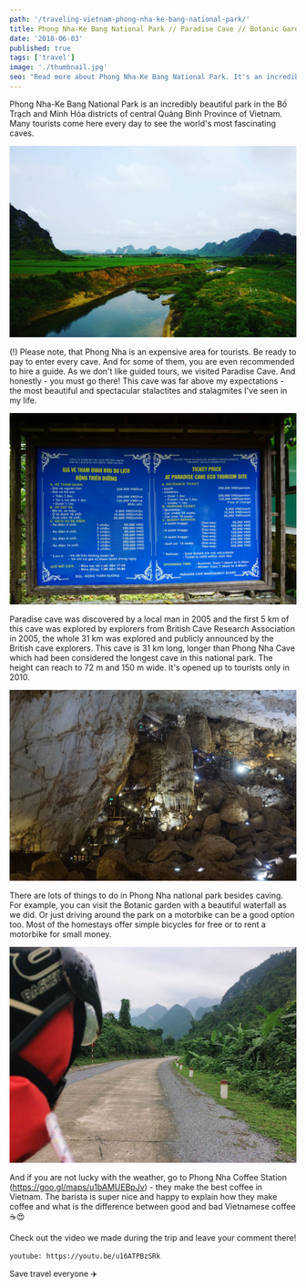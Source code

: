 ```yaml
---
path: '/traveling-vietnam-phong-nha-ke-bang-national-park/'
title: Phong Nha-Ke Bang National Park // Paradise Cave // Botanic Garden // Vlog // Vietnam // 2018
date: '2018-06-03'
published: true
tags: ['travel']
image: './thumbnail.jpg'
seo: "Read more about Phong Nha-Ke Bang National Park. It's an incredibly beautiful park in the Bố Trạch and Minh Hóa districts of central Quảng Bình Province of Vietnam. Many tourists come here every day to see the world's most fascinating caves. Paradise cave (Thiên Đường Cave) is one of the most impressive caves."
---
```


Phong Nha-Ke Bang National Park is an incredibly beautiful park in the Bố Trạch and Minh Hóa districts of central Quảng Bình Province of Vietnam. Many tourists come here every day to see the world's most fascinating caves. 

![national park](./01.jpg)

(!) Please note, that Phong Nha is an expensive area for tourists. Be ready to pay to enter every cave. And for some of them, you are even recommended to hire a guide. As we don't like guided tours, we visited Paradise Cave. And honestly - you must go there! This cave was far above my expectations - the most beautiful and spectacular stalactites and stalagmites I've seen in my life. 

![prices](./02.jpg)

Paradise cave was discovered by a local man in 2005 and the first 5 km of this cave was explored by explorers from British Cave Research Association in 2005, the whole 31 km was explored and publicly announced by the British cave explorers. This cave is 31 km long, longer than Phong Nha Cave which had been considered the longest cave in this national park. The height can reach to 72 m and 150 m wide. It's opened up to tourists only in 2010.

![paradice cave](./03.jpg)

There are lots of things to do in Phong Nha national park besides caving. For example, you can visit the Botanic garden with a beautiful waterfall as we did. Or just driving around the park on a motorbike can be a good option too. Most of the homestays offer simple bicycles for free or to rent a motorbike for small money.

![road](./04.jpg)

And if you are not lucky with the weather, go to Phong Nha Coffee Station (https://goo.gl/maps/u1bAMUEBpJv) - they make the best coffee in Vietnam. The barista is super nice and happy to explain how they make coffee and what is the difference between good and bad Vietnamese coffee :coffee::heart_eyes:

Check out the video we made during the trip and leave your comment there!

`youtube: https://youtu.be/u16ATPBzSRk`

Save travel everyone :airplane: